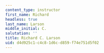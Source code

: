 ```yaml
---
content_type: instructor
first_name: Richard
headless: true
last_name: Larson
middle_initial: C.
salutation: ''
title: Richard C. Larson
uid: d4d925c1-c4c8-1d6c-d859-f74e751d5f02
---
```

